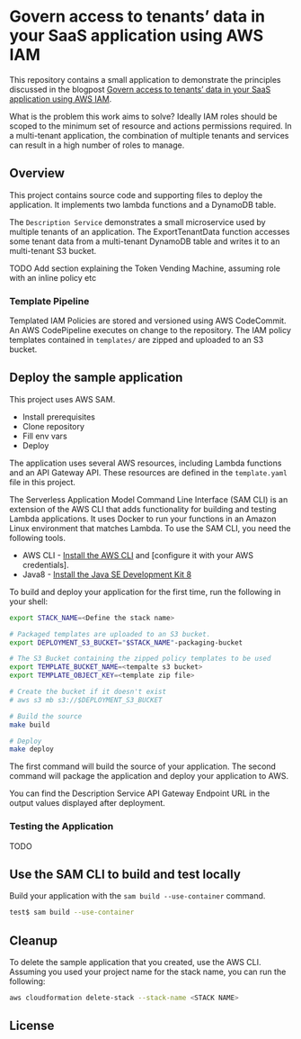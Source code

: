 # Govern access to tenants’ data in your SaaS application using AWS IAM

This repository contains a small application to demonstrate the principles discussed in the blogpost [Govern access to tenants’ data in your SaaS application using AWS IAM]().

What is the problem this work aims to solve? Ideally IAM roles should be scoped to the minimum set of resource and actions permissions required. In a multi-tenant application, the combination of multiple tenants and services can result in a high number of roles to manage.

## Overview

This project contains source code and supporting files to deploy the application. It implements two lambda functions and a DynamoDB table.

The `Description Service` demonstrates a small microservice used by multiple tenants of an application. The ExportTenantData function accesses some tenant data from a multi-tenant DynamoDB table and writes it to an multi-tenant S3 bucket.

TODO Add section explaining the Token Vending Machine, assuming role with an inline policy etc

### Template Pipeline

Templated IAM Policies are stored and versioned using AWS CodeCommit.
An AWS CodePipeline executes on change to the repository.
The IAM policy templates contained in `templates/` are zipped and uploaded to an S3 bucket.

## Deploy the sample application

This project uses AWS SAM.

- Install prerequisites
- Clone repository
- Fill env vars
- Deploy

The application uses several AWS resources, including Lambda functions and an API Gateway API. These resources are defined in the `template.yaml` file in this project.

The Serverless Application Model Command Line Interface (SAM CLI) is an extension of the AWS CLI that adds functionality for building and testing Lambda applications. It uses Docker to run your functions in an Amazon Linux environment that matches Lambda.
To use the SAM CLI, you need the following tools.

- AWS CLI - [Install the AWS CLI](https://docs.aws.amazon.com/cli/latest/userguide/cli-chap-install.html) and [configure it with your AWS credentials].
- Java8 - [Install the Java SE Development Kit 8](http://www.oracle.com/technetwork/java/javase/downloads/jdk8-downloads-2133151.html)

To build and deploy your application for the first time, run the following in your shell:

```bash
export STACK_NAME=<Define the stack name>

# Packaged templates are uploaded to an S3 bucket.
export DEPLOYMENT_S3_BUCKET="$STACK_NAME"-packaging-bucket

# The S3 Bucket containing the zipped policy templates to be used
export TEMPLATE_BUCKET_NAME=<tempalte s3 bucket>
export TEMPLATE_OBJECT_KEY=<template zip file>

# Create the bucket if it doesn't exist
# aws s3 mb s3://$DEPLOYMENT_S3_BUCKET

# Build the source
make build

# Deploy
make deploy
```

The first command will build the source of your application.
The second command will package the application and deploy your application to AWS.

You can find the Description Service API Gateway Endpoint URL in the output values displayed after deployment.

### Testing the Application

TODO

## Use the SAM CLI to build and test locally

Build your application with the `sam build --use-container` command.

```bash
test$ sam build --use-container
```

## Cleanup

To delete the sample application that you created, use the AWS CLI. Assuming you used your project name for the stack name, you can run the following:

```bash
aws cloudformation delete-stack --stack-name <STACK NAME>
```

## License
